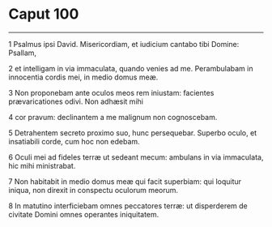 # Caput 100

***

1 Psalmus ipsi David. Misericordiam, et iudicium cantabo tibi Domine: Psallam,

2 et intelligam in via immaculata, quando venies ad me. Perambulabam in innocentia cordis mei, in medio domus meæ.

3 Non proponebam ante oculos meos rem iniustam: facientes prævaricationes odivi. Non adhæsit mihi

4 cor pravum: declinantem a me malignum non cognoscebam.

5 Detrahentem secreto proximo suo, hunc persequebar. Superbo oculo, et insatiabili corde, cum hoc non edebam.

6 Oculi mei ad fideles terræ ut sedeant mecum: ambulans in via immaculata, hic mihi ministrabat.

7 Non habitabit in medio domus meæ qui facit superbiam: qui loquitur iniqua, non direxit in conspectu oculorum meorum.

8 In matutino interficiebam omnes peccatores terræ: ut disperderem de civitate Domini omnes operantes iniquitatem.


